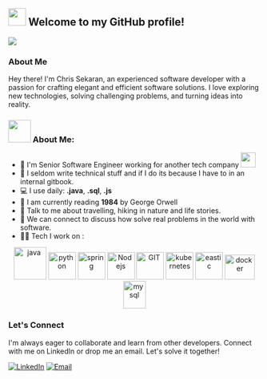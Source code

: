 ## <img src="https://github.com/TheDudeThatCode/TheDudeThatCode/blob/master/Assets/Hi.gif" width="35" /> Welcome to my GitHub profile! 
![](https://camo.githubusercontent.com/992babdffd8c74a1502de375fbdf7e4d54773242/68747470733a2f2f6d656469612e67697068792e636f6d2f6d656469612f53576f536b4e36447854737a71494b4571762f67697068792e676966)

### About Me

Hey there! I'm Chris Sekaran, an experienced software developer with a passion for crafting elegant and efficient software solutions. I love exploring new technologies, solving challenging problems, and turning ideas into reality.

### <img src="https://github.com/TheDudeThatCode/TheDudeThatCode/blob/master/Assets/Developer.gif" width="45" /> About Me:
- 🏦 I'm Senior Software Engineer working for another tech company
      <img src="https://media.giphy.com/media/WUlplcMpOCEmTGBtBW/giphy.gif" width="30">
- 📝 I seldom write technical stuff and if I do its because I have to in an internal gitbook.
- 💻 I use daily: **.java**,  **.sql**,  **.js**
- 📖 I am currently reading **1984** by George Orwell
- 💬 Talk to me about travelling, hiking in nature and life stories.
- 👯 We can connect to discuss how solve real problems in the world with software.
- 🧑‍💻 Tech I work on :

<p align="center">
      <img src="https://www.vectorlogo.zone/logos/java/java-icon.svg" alt="java" width="65" height="65"/> 
      <img src="https://www.vectorlogo.zone/logos/python/python-icon.svg" alt="python" width="55" height="55"/>
      <img src="https://www.vectorlogo.zone/logos/springio/springio-icon.svg" alt="spring" width="55" height="55"/>
      <img src="https://www.vectorlogo.zone/logos/nodejs/nodejs-icon.svg" alt="Nodejs" width="55" height="55"/>
      <img src="https://www.vectorlogo.zone/logos/git-scm/git-scm-icon.svg" alt="GIT" width="55" height="55"/> 
      <img src="https://www.vectorlogo.zone/logos/kubernetes/kubernetes-icon.svg" alt="kubernetes" width="55" height="55"/>
      <img src="https://www.vectorlogo.zone/logos/elastic/elastic-icon.svg" alt="eastic" width="55" height="55"/>
      <img src="https://www.vectorlogo.zone/logos/docker/docker-official.svg" alt="docker" width="60" height="50"/>
      <img src="https://www.vectorlogo.zone/logos/mysql/mysql-icon.svg" alt="mysql" width="45" height="55"/>
</p>

### Let's Connect

I'm always eager to collaborate and learn from other developers. Connect with me on LinkedIn or drop me an email. Let's solve it together!

[![LinkedIn](https://img.shields.io/badge/LinkedIn-Profile-blue)](https://www.linkedin.com/in/csekaran)
[![Email](https://img.shields.io/badge/Email-Contact%20Me-red)](mailto:rocketlad@rocketmail.com)
